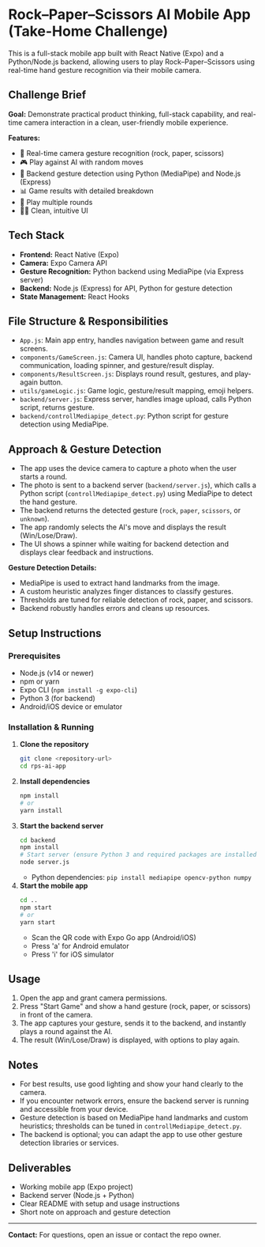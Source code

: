
# Rock–Paper–Scissors AI Mobile App (Take-Home Challenge)

This is a full-stack mobile app built with React Native (Expo) and a Python/Node.js backend, allowing users to play Rock–Paper–Scissors using real-time hand gesture recognition via their mobile camera.

## Challenge Brief

**Goal:** Demonstrate practical product thinking, full-stack capability, and real-time camera interaction in a clean, user-friendly mobile experience.

**Features:**
- 📱 Real-time camera gesture recognition (rock, paper, scissors)
- 🎮 Play against AI with random moves
- 🤖 Backend gesture detection using Python (MediaPipe) and Node.js (Express)
- 📊 Game results with detailed breakdown
- 🔄 Play multiple rounds
- 🧑‍💻 Clean, intuitive UI

## Tech Stack

- **Frontend:** React Native (Expo)
- **Camera:** Expo Camera API
- **Gesture Recognition:** Python backend using MediaPipe (via Express server)
- **Backend:** Node.js (Express) for API, Python for gesture detection
- **State Management:** React Hooks

## File Structure & Responsibilities

- `App.js`: Main app entry, handles navigation between game and result screens.
- `components/GameScreen.js`: Camera UI, handles photo capture, backend communication, loading spinner, and gesture/result display.
- `components/ResultScreen.js`: Displays round result, gestures, and play-again button.
- `utils/gameLogic.js`: Game logic, gesture/result mapping, emoji helpers.
- `backend/server.js`: Express server, handles image upload, calls Python script, returns gesture.
- `backend/controllMediapipe_detect.py`: Python script for gesture detection using MediaPipe.

## Approach & Gesture Detection

- The app uses the device camera to capture a photo when the user starts a round.
- The photo is sent to a backend server (`backend/server.js`), which calls a Python script (`controllMediapipe_detect.py`) using MediaPipe to detect the hand gesture.
- The backend returns the detected gesture (`rock`, `paper`, `scissors`, or `unknown`).
- The app randomly selects the AI's move and displays the result (Win/Lose/Draw).
- The UI shows a spinner while waiting for backend detection and displays clear feedback and instructions.

**Gesture Detection Details:**
- MediaPipe is used to extract hand landmarks from the image.
- A custom heuristic analyzes finger distances to classify gestures.
- Thresholds are tuned for reliable detection of rock, paper, and scissors.
- Backend robustly handles errors and cleans up resources.

## Setup Instructions

### Prerequisites
- Node.js (v14 or newer)
- npm or yarn
- Expo CLI (`npm install -g expo-cli`)
- Python 3 (for backend)
- Android/iOS device or emulator

### Installation & Running
1. **Clone the repository**
   ```bash
   git clone <repository-url>
   cd rps-ai-app
   ```
2. **Install dependencies**
   ```bash
   npm install
   # or
   yarn install
   ```
3. **Start the backend server**
   ```bash
   cd backend
   npm install
   # Start server (ensure Python 3 and required packages are installed)
   node server.js
   ```
   - Python dependencies: `pip install mediapipe opencv-python numpy`
4. **Start the mobile app**
   ```bash
   cd ..
   npm start
   # or
   yarn start
   ```
   - Scan the QR code with Expo Go app (Android/iOS)
   - Press 'a' for Android emulator
   - Press 'i' for iOS simulator

## Usage

1. Open the app and grant camera permissions.
2. Press "Start Game" and show a hand gesture (rock, paper, or scissors) in front of the camera.
3. The app captures your gesture, sends it to the backend, and instantly plays a round against the AI.
4. The result (Win/Lose/Draw) is displayed, with options to play again.

## Notes
- For best results, use good lighting and show your hand clearly to the camera.
- If you encounter network errors, ensure the backend server is running and accessible from your device.
- Gesture detection is based on MediaPipe hand landmarks and custom heuristics; thresholds can be tuned in `controllMediapipe_detect.py`.
- The backend is optional; you can adapt the app to use other gesture detection libraries or services.

## Deliverables
- Working mobile app (Expo project)
- Backend server (Node.js + Python)
- Clear README with setup and usage instructions
- Short note on approach and gesture detection

---

**Contact:** For questions, open an issue or contact the repo owner.
